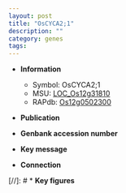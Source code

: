 ```yaml
---
layout: post
title: "OsCYCA2;1"
description: ""
category: genes
tags: 
---
```


* **Information**  
    + Symbol: OsCYCA2;1  
    + MSU: [LOC_Os12g31810](http://rice.uga.edu/cgi-bin/ORF_infopage.cgi?orf=LOC_Os12g31810)  
    + RAPdb: [Os12g0502300](http://rapdb.dna.affrc.go.jp/viewer/gbrowse_details/irgsp1?name=Os12g0502300)  

* **Publication**  

* **Genbank accession number**  

* **Key message**  

* **Connection**  

[//]: # * **Key figures**  


